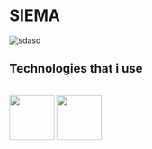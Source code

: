 # SIEMA


![sdasd](https://user-images.githubusercontent.com/125974589/224840420-f884f05e-75ac-4475-80fe-0964d5808c44.png)

## Technologies that i use

<br/>
<div >
<img height=80  src='https://user-images.githubusercontent.com/125974589/224845400-7f32f10f-c890-4173-b737-975e8ef0eb6a.png'>
<img height=80 src='https://user-images.githubusercontent.com/125974589/224845892-84c992f3-fe94-44ee-81d3-10e4260693a7.png'>

</div>
